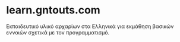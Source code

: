 # learn.gntouts.com

Εκπαιδευτικό υλικό αρχαρίων στα Ελληνικά για εκμάθηση βασικών εννοιών σχετικά με τον προγραμματισμό.
